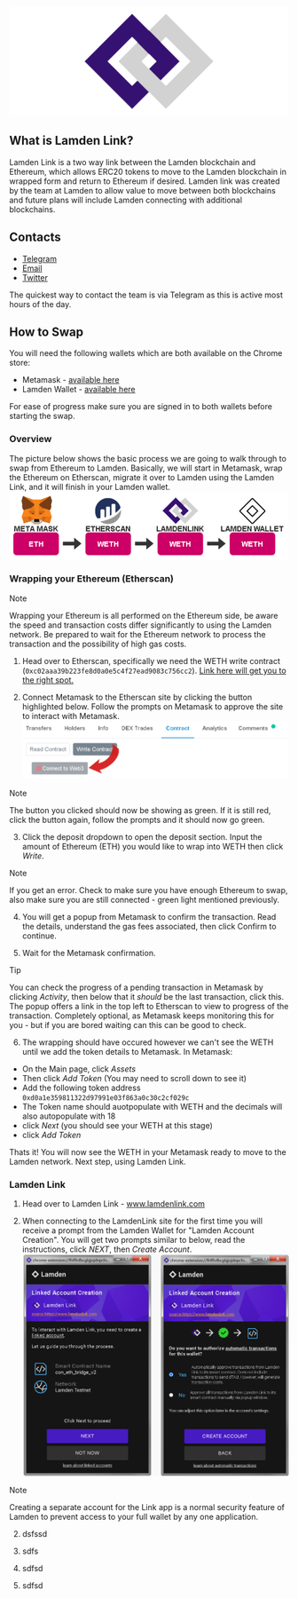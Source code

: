 [![Linkdocs](./static/full_logo_banner.png ':size=800')](https://www.lamdenlink.com)

## What is Lamden Link?
Lamden Link is a two way link between the Lamden blockchain and Ethereum, which allows ERC20 tokens to move to the Lamden blockchain in wrapped form and return to Ethereum if desired.  Lamden link was created by the team at Lamden to allow value to move between both blockchains and future plans will include Lamden connecting with additional blockchains.    

## Contacts
* [Telegram](https://t.me/lamdenchat)
* [Email](mailto:team@lamden.io)
* [Twitter](https://twitter.com/LamdenTau)

The quickest way to contact the team is via Telegram as this is active most hours of the day.    

## How to Swap

You will need the following wallets which are both available on the Chrome store:
* Metamask - [available here](https://chrome.google.com/webstore/detail/metamask/nkbihfbeogaeaoehlefnkodbefgpgknn?hl=en)
* Lamden Wallet - [available here](https://chrome.google.com/webstore/detail/lamden-wallet-browser-ext/fhfffofbcgbjjojdnpcfompojdjjhdim)

For ease of progress make sure you are signed in to both wallets before starting the swap.

### Overview

The picture below shows the basic process we are going to walk through to swap from Ethereum to Lamden.  Basically, we will start in Metamask, wrap the Ethereum on Etherscan, migrate it over to Lamden using the Lamden Link, and it will finish in your Lamden wallet.    
![Linkdoc1](./static/Link1.png ':size=1000')    

### Wrapping your Ethereum (Etherscan)

>[!Note]
>Wrapping your Ethereum is all performed on the Ethereum side, be aware the speed and transaction costs differ significantly to using the Lamden network. Be prepared to wait for the Ethereum network to process the transaction and the possibility of high gas costs.    

1. Head over to Etherscan, specifically we need the WETH write contract (`0xc02aaa39b223fe8d0a0e5c4f27ead9083c756cc2`). [Link here will get you to the right spot.](https://etherscan.io/token/0xc02aaa39b223fe8d0a0e5c4f27ead9083c756cc2#writeContract)    

2. Connect Metamask to the Etherscan site by clicking the button highlighted below. Follow the prompts on Metamask to approve the site to interact with Metamask.
![Linkdoc2](./static/Link2.png ':size=1000')

>[!Note] 
>The button you clicked should now be showing as green. If it is still red, click the button again, follow the prompts and it should now go green.    

3. Click the deposit dropdown to open the deposit section. Input the amount of Ethereum (ETH) you would like to wrap into WETH then click *Write*.    

>[!Note]
>If you get an error. Check to make sure you have enough Ethereum to swap, also make sure you are still connected - green light mentioned previously.    

4. You will get a popup from Metamask to confirm the transaction. Read the details, understand the gas fees associated, then click Confirm to continue.    

5. Wait for the Metamask confirmation.    

>[!Tip]
>You can check the progress of a pending transaction in Metamask by clicking *Activity*, then below that it *should* be the last transaction, click this. The popup offers a link in the top left to Etherscan to view to progress of the transaction. Completely optional, as Metamask keeps monitoring this for you - but if you are bored waiting can this can be good to check.    

6. The wrapping should have occured however we can't see the WETH until we add the token details to Metamask. In Metamask:    
* On the Main page, click *Assets*
* Then click *Add Token* (You may need to scroll down to see it)
* Add the following token address `0xd0a1e359811322d97991e03f863a0c30c2cf029c`
* The Token name should auotpopulate with WETH and the decimals will also autopopulate with 18
* click *Next* (you should see your WETH at this stage)
* click *Add Token*    

Thats it! You will now see the WETH in your Metamask ready to move to the Lamden network. Next step, using Lamden Link.    

### Lamden Link
1. Head over to Lamden Link - www.lamdenlink.com

2. When connecting to the LamdenLink site for the first time you will receive a prompt from the Lamden Wallet for "Lamden Account Creation". You will get two prompts similar to below, read the instructions, click *NEXT*, then *Create Account*.    
![Linkdoc3](./static/Link3.png ':size=1000')    

>[!Note]
>Creating a separate account for the Link app is a normal security feature of Lamden to prevent access to your full wallet by any one application.      

2. dsfssd

3. sdfs

4. sdfsd

5. sdfsd

 

